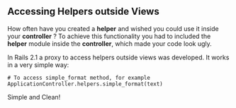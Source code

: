 ## Accessing Helpers outside Views

How often have you created a **helper** and wished you could use it inside your **controller** ? To achieve this functionality you had to included the **helper** module inside the **controller**, which made your code look ugly.

In Rails 2.1 a proxy to access helpers outside views was developed. It works in a very simple way:

 	# To access simple_format method, for example
	ApplicationController.helpers.simple_format(text)

Simple and Clean!
